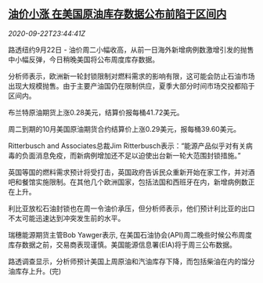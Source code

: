 <!--1600818903000-->
[油价小涨 在美国原油库存数据公布前陷于区间内](https://cn.reuters.com/article/oil-close-0922-tues-idCNKCS26D36N)
------

<div><i>2020-09-22T23:44:41Z</i></div><p>路透纽约9月22日 - 油价周二小幅收高，从前一日海外新增病例数激增引发的抛售中小幅反弹，今日稍晚美国将公布周度库存数据。</p><p>分析师表示，欧洲新一轮封锁限制对燃料需求的影响有限，这可能会防止石油市场出现大规模抛售。由于主要产油国仍在限制供应，夏季大部分时间市场交投都陷于区间内。</p><p>布兰特原油期货上涨0.28美元，结算价报每桶41.72美元。</p><p>周二到期的10月美国原油期货合约结算价上涨0.29美元，报每桶39.60美元。</p><p>Ritterbusch and Associates总裁Jim Ritterbusch表示：“能源产品似乎对有关病毒的负面消息免疫，而新病例增加还不足以迫使出台新一轮大范围封锁措施。”</p><p>英国等国的燃料需求预计将受打击，英国政府告诉民众重新开始在家工作，并对酒吧和餐馆实施限制。在其他几个欧洲国家，包括法国和西班牙在内，新增病例数正在上升。</p><p>利比亚放松石油封锁也在周一令油价承压，但分析师表示，他们预计利比亚的出口不太可能迅速达到冲突发生前的水平。</p><p>瑞穗能源期货主管Bob Yawger表示, 在美国石油协会(API)周二晚些时候公布周度库存数据之前，交易商表现谨慎。美国能源信息署(EIA)将于周三公布数据。</p><p>路透调查显示，分析师预计美国上周原油和汽油库存下降，而包括柴油在内的馏分油库存上升。(完)</p>
